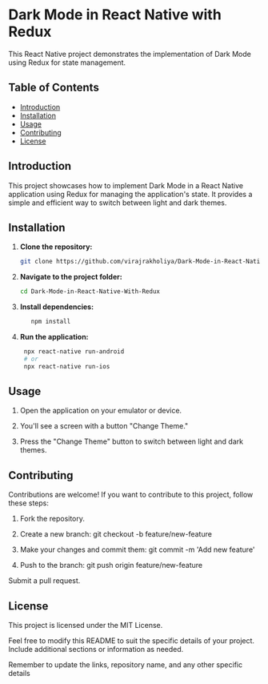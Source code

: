 # Dark Mode in React Native with Redux

This React Native project demonstrates the implementation of Dark Mode using Redux for state management.

## Table of Contents

- [Introduction](#introduction)
- [Installation](#installation)
- [Usage](#usage)
- [Contributing](#contributing)
- [License](#license)

## Introduction

This project showcases how to implement Dark Mode in a React Native application using Redux for managing the application's state. It provides a simple and efficient way to switch between light and dark themes.

## Installation

1. **Clone the repository:**

   ```bash
   git clone https://github.com/virajrakholiya/Dark-Mode-in-React-Native-With-Redux.git
2. **Navigate to the project folder:**

   ```bash
   cd Dark-Mode-in-React-Native-With-Redux
3. **Install dependencies:**

   ```bash
      npm install
3. **Run the application:**
   ```bash
    npx react-native run-android
    # or
    npx react-native run-ios
## Usage
 1. Open the application on your emulator or device.

 2. You'll see a screen with a button "Change Theme."

 3. Press the "Change Theme" button to switch between light and dark themes.

## Contributing
Contributions are welcome! If you want to contribute to this project, follow these steps:

 1. Fork the repository.

 2. Create a new branch: git checkout -b feature/new-feature

 3. Make your changes and commit them: git commit -m 'Add new feature'

 4. Push to the branch: git push origin feature/new-feature

Submit a pull request.

## License
 This project is licensed under the MIT License.

Feel free to modify this README to suit the specific details of your project. Include additional sections or information as needed.

Remember to update the links, repository name, and any other specific details
